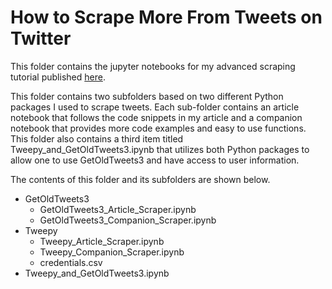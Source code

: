 # How to Scrape More From Tweets on Twitter
This folder contains the jupyter notebooks for my advanced scraping tutorial published [here](https://towardsdatascience.com/how-to-scrape-tweets-from-twitter-59287e20f0f1 "written article").

This folder contains two subfolders based on two different Python packages I used to scrape tweets. Each sub-folder contains an article notebook that follows the code snippets in my article and a companion notebook that provides more code examples and easy to use functions. This folder also contains a third item titled Tweepy_and_GetOldTweets3.ipynb that utilizes both Python packages to allow one to use GetOldTweets3 and have access to user information. 

The contents of this folder and its subfolders are shown below.

* GetOldTweets3
  * GetOldTweets3_Article_Scraper.ipynb
  * GetOldTweets3_Companion_Scraper.ipynb
* Tweepy
  * Tweepy_Article_Scraper.ipynb
  * Tweepy_Companion_Scraper.ipynb
  * credentials.csv
* Tweepy_and_GetOldTweets3.ipynb
